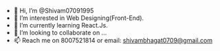 - 👋 Hi, I’m @Shivam07091995
- 👀 I’m interested in Web Designing(Front-End).
- 🌱 I’m currently learning React.Js.
- 💞️ I’m looking to collaborate on ...
- 📫 Reach me on 8007521814 or email: shivambhagat0709@gmail.com

<!---
Shivam07091995/Shivam07091995 is a ✨ special ✨ repository because its `README.md` (this file) appears on your GitHub profile.
You can click the Preview link to take a look at your changes.
--->
